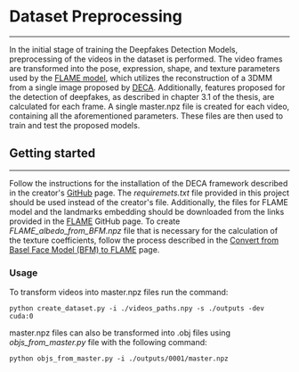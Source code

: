 # Dataset Preprocessing
***

In the initial stage of training the Deepfakes Detection Models, preprocessing of the videos in the dataset is 
performed. The video frames are transformed into the pose, expression, shape, and texture parameters used by the [FLAME 
model](https://github.com/soubhiksanyal/FLAME_PyTorch), which utilizes the reconstruction of a 3DMM from a single image 
proposed by [DECA](https://github.com/yfeng95/DECA). Additionally, features proposed for the detection of deepfakes, as 
described in chapter 3.1 of the thesis, are calculated for each frame. A single master.npz file is created for each 
video, containing all the aforementioned parameters. These files are then used to train and test the proposed models.

## Getting started
***
Follow the instructions for the installation of the DECA framework described in the creator's 
[GitHub](https://github.com/yfeng95/DECA) page. The _requiremets.txt_ file provided in this project should be used 
instead of the creator's file. Additionally, the files for FLAME model and the landmarks embedding should be downloaded 
from the links provided in the [FLAME](https://github.com/soubhiksanyal/FLAME_PyTorch) GitHub page. To create
_FLAME_albedo_from_BFM.npz_ file that is necessary for the calculation of the texture coefficients, follow the process 
described in the [Convert from Basel Face Model (BFM) to FLAME](https://github.com/TimoBolkart/BFM_to_FLAME) page.

### Usage
To transform videos into master.npz files run the command:
```
python create_dataset.py -i ./videos_paths.npy -s ./outputs -dev cuda:0
```
master.npz files can also be transformed into .obj files using _objs_from_master.py_ file with the following command:
```
python objs_from_master.py -i ./outputs/0001/master.npz
```
